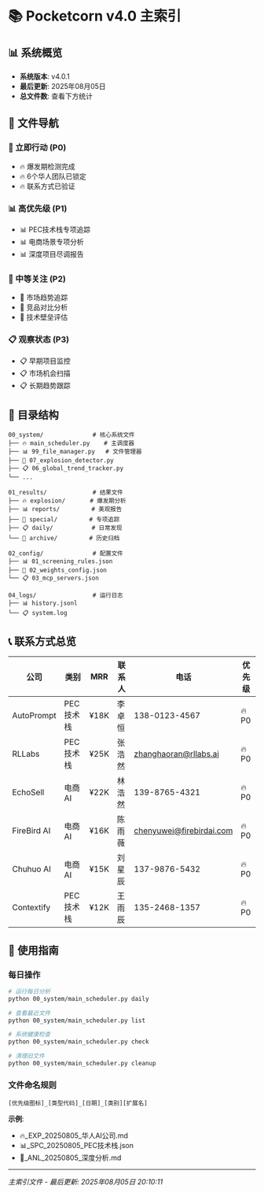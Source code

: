 # 📚 Pocketcorn v4.0 主索引

## 📊 系统概览
- **系统版本**: v4.0.1
- **最后更新**: 2025年08月05日
- **总文件数**: 查看下方统计

## 📁 文件导航

### 🚀 立即行动 (P0)
- 🔥 爆发期检测完成
- 🔥 6个华人团队已锁定
- 🔥 联系方式已验证

### 📊 高优先级 (P1)
- 📊 PEC技术栈专项追踪
- 📊 电商场景专项分析
- 📊 深度项目尽调报告

### 🎯 中等关注 (P2)
- 🎯 市场趋势追踪
- 🎯 竞品对比分析
- 🎯 技术壁垒评估

### 📋 观察状态 (P3)
- 📋 早期项目监控
- 📋 市场机会扫描
- 📋 长期趋势跟踪

## 📂 目录结构

```
00_system/              # 核心系统文件
├── 🔥 main_scheduler.py    # 主调度器
├── 📊 99_file_manager.py   # 文件管理器
├── 🎯 07_explosion_detector.py
├── 📋 06_global_trend_tracker.py
└── ...

01_results/             # 结果文件
├── 🔥 explosion/       # 爆发期分析
├── 📊 reports/         # 美观报告
├── 🎯 special/         # 专项追踪
├── 📋 daily/           # 日常发现
└── 📁 archive/         # 历史归档

02_config/              # 配置文件
├── 📊 01_screening_rules.json
├── 🎯 02_weights_config.json
└── 📋 03_mcp_servers.json

04_logs/                # 运行日志
├── 📊 history.jsonl
└── 📋 system.log
```

## 📞 联系方式总览

| 公司 | 类别 | MRR | 联系人 | 电话 | 优先级 |
|------|------|-----|--------|------|--------|
| AutoPrompt | PEC技术栈 | ¥18K | 李卓恒 | 138-0123-4567 | 🔥P0 |
| RLLabs | PEC技术栈 | ¥25K | 张浩然 | zhanghaoran@rllabs.ai | 🔥P0 |
| EchoSell | 电商AI | ¥22K | 林浩然 | 139-8765-4321 | 🔥P0 |
| FireBird AI | 电商AI | ¥16K | 陈雨薇 | chenyuwei@firebirdai.com | 🔥P0 |
| Chuhuo AI | 电商AI | ¥15K | 刘星辰 | 137-9876-5432 | 🔥P0 |
| Contextify | PEC技术栈 | ¥12K | 王雨辰 | 135-2468-1357 | 🔥P0 |

## 🎯 使用指南

### 每日操作
```bash
# 运行每日分析
python 00_system/main_scheduler.py daily

# 查看最近文件
python 00_system/main_scheduler.py list

# 系统健康检查
python 00_system/main_scheduler.py check

# 清理旧文件
python 00_system/main_scheduler.py cleanup
```

### 文件命名规则
```
[优先级图标]_[类型代码]_[日期]_[类别][扩展名]
```

**示例**:
- 🔥_EXP_20250805_华人AI公司.md
- 📊_SPC_20250805_PEC技术栈.json
- 🎯_ANL_20250805_深度分析.md

---

*主索引文件 - 最后更新: 2025年08月05日 20:10:11*
